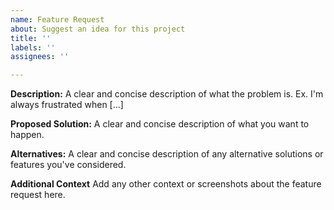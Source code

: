 ```yaml
---
name: Feature Request
about: Suggest an idea for this project
title: ''
labels: ''
assignees: ''

---
```


**Description:**
A clear and concise description of what the problem is. Ex. I'm always frustrated when [...]

**Proposed Solution:**
A clear and concise description of what you want to happen.

**Alternatives:**
A clear and concise description of any alternative solutions or features you've considered.

**Additional Context**
Add any other context or screenshots about the feature request here.
